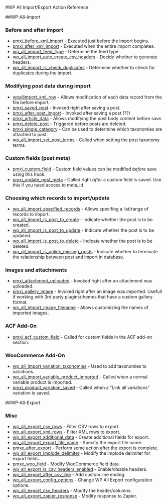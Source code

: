 #WP All Import/Export Action Reference

##WP-All-Import

### Before and after import
* [pmxi_before_xml_import](all-import/pmxi_before_xml_import.php) - Executed just before the import begins.
* [pmxi_after_xml_import](all-import/pmxi_after_xml_import.php) - Executed when the entire import completes.
* [wp_all_import_feed_type](all-import/wp_all_import_feed_type.php) - Determine the feed type.
* [wp_all_import_auto_create_csv_headers](all-import/wp_all_import_auto_create_csv_headers.php) - Decide whether to generate headers.
* [wp_all_import_is_check_duplicates](all-import/wp_all_import_is_check_duplicates.php) - Determine whether to check for duplicates during the import.

### Modifying post data during import
* [wpallimport_xml_row](all-import/wpallimport_xml_row.php) - Allows modification of each data record from the file before import.
* [pmxi_saved_post](all-import/pmxi_saved_post.php) - Invoked right after saving a post.
* [pmxi_after_post_import](all-import/pmxi_after_post_import.php) - Invoked after saving a post (??)
* [pmxi_article_data](all-import/pmxi_article_data.php) - Allows modifying the post body content before save.
* [pmxi_delete_post](all-import/pmxi_delete_post.php) - Triggered before posts are deleted.
* [pmxi_single_category](all-import/pmxi_single_category.php) - Can be used to determine which taxonomies are attached to post.
* [wp_all_import_set_post_terms](all-import/wp_all_import_set_post_terms.php) - Called when setting the post taxonomy terms.

### Custom fields (post meta)
* [pmxi_custom_field](all-import/pmxi_custom_field.php) - Custom field values can be modified *before* save using this hook.
* [pmxi_update_post_meta](all-import/pmxi_update_post_meta.php) - Called right *after* a custom field is saved. Use this if you need access to meta_id.

### Choosing which records to import/update
* [wp_all_import_specified_records](all-import/wp_all_import_specified_records.php) - Allows specifing a list/range of records to import.
* [wp_all_import_is_post_to_create](all-import/wp_all_import_is_post_to_create.php) - Indicate whether the post is to be created.
* [wp_all_import_is_post_to_update](all-import/wp_all_import_is_post_to_update.php) - Indicate whether the post is to be updated.
* [wp_all_import_is_post_to_delete](all-import/wp_all_import_is_post_to_delete.php) - Indicate whether the post is to be deleted.
* [wp_all_import_is_unlink_missing_posts](all-import/wp_all_import_is_unlink_missing_posts.php) - Indicate whether to terminate the relationship between post and import in database.

### Images and attachments
* [pmxi_attachment_uploaded](all-import/pmxi_attachment_uploaded.php) - Invoked right after an attachment was uploaded.
* [pmxi_gallery_image](all-import/pmxi_gallery_image.php) - Invoked right after an image was imported. Usefull if working with 3rd party plugins/themes that have a custom gallery format.
* [wp_all_import_image_filename](all-import/wp_all_import_image_filename.php) - Allows customizing the names of imported images.

### ACF Add-On
* [pmxi_acf_custom_field](all-import/pmxi_acf_custom_field.php) - Called for custom fields in the ACF add-on section.

### WooCommerce Add-On
* [wp_all_import_variation_taxonomies](all-import/wp_all_import_variation_taxonomies.php) - Used to add taxonomies to variations.
* [wp_all_import_variable_product_imported](all-import/wp_all_import_variable_product_imported.php) - Called when a normal variable product is imported.
* [pmxi_product_variation_saved](all-import/pmxi_product_variation_saved.php) - Called when a "Link all variations" variation is saved.


##WP-All-Export

### Misc
* [wp_all_export_csv_rows](all-export/wp_all_export_csv_rows.php) - Filter CSV rows to export.
* [wp_all_export_xml_rows](all-export/wp_all_export_xml_rows.php) - Filter XML rows to export.
* [wp_all_export_additional_data](all-export/wp_all_export_additional_data.php) - Create additional fields for export.
* [wp_all_export_export_file_name](all-export/wp_all_export_export_file_name.php) - Specify the export file name.
* [pmxe_after_export](all-export/pmxe_after_export.php) - Perform some action after the export is complete.
* [wp_all_export_implode_delimiter](all-export/wp_all_export_implode_delimiter.php) - Modify the implode delimiter for export fields.
* [pmxe_woo_field](all-export/pmxe_woo_field.php) - Modify WooCommerce field data.
* [wp_all_export_is_csv_headers_enabled](all-export/wp_all_export_is_csv_headers_enabled.php) - Enable/disable headers.
* [wp_all_export_after_csv_line](all-export/wp_all_export_after_csv_line.php) - Add custom line ending.
* [wp_all_export_config_options](all-export/wp_all_export_config_options.php) - Change WP All Export configuration options.
* [wp_all_export_csv_headers](all-export/wp_all_export_csv_headers.php) - Modify the header/columns.
* [wp_all_export_zapier_response](all-export/wp_all_export_zapier_response.php) - Modify response to Zapier.
